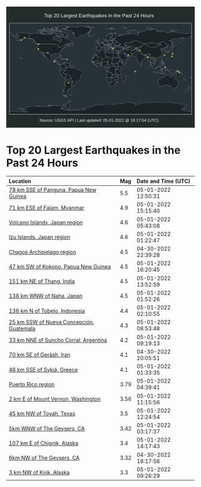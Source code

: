![Map](./map.png)

# Top 20 Largest Earthquakes in the Past 24 Hours

| Location | Mag | Date and Time (UTC) |
|:---|:---|:---|
| [78 km SSE of Panguna, Papua New Guinea](https://earthquake.usgs.gov/earthquakes/eventpage/us7000h67f) | 5.5 | 05-01-2022 12:50:31 |
| [71 km ESE of Falam, Myanmar](https://earthquake.usgs.gov/earthquakes/eventpage/us7000h67u) | 4.9 | 05-01-2022 15:15:40 |
| [Volcano Islands, Japan region](https://earthquake.usgs.gov/earthquakes/eventpage/us7000h661) | 4.6 | 05-01-2022 05:43:08 |
| [Izu Islands, Japan region](https://earthquake.usgs.gov/earthquakes/eventpage/us7000h659) | 4.6 | 05-01-2022 01:22:47 |
| [Chagos Archipelago region](https://earthquake.usgs.gov/earthquakes/eventpage/us7000h64v) | 4.5 | 04-30-2022 22:39:28 |
| [47 km SW of Kokopo, Papua New Guinea](https://earthquake.usgs.gov/earthquakes/eventpage/us7000h67z) | 4.5 | 05-01-2022 16:20:45 |
| [151 km NE of Thang, India](https://earthquake.usgs.gov/earthquakes/eventpage/us7000h67m) | 4.5 | 05-01-2022 13:52:59 |
| [138 km WNW of Naha, Japan](https://earthquake.usgs.gov/earthquakes/eventpage/us7000h65c) | 4.5 | 05-01-2022 01:52:26 |
| [136 km N of Tobelo, Indonesia](https://earthquake.usgs.gov/earthquakes/eventpage/us7000h65f) | 4.4 | 05-01-2022 02:10:55 |
| [25 km SSW of Nueva Concepción, Guatemala](https://earthquake.usgs.gov/earthquakes/eventpage/us7000h66f) | 4.3 | 05-01-2022 08:53:48 |
| [33 km NNE of Suncho Corral, Argentina](https://earthquake.usgs.gov/earthquakes/eventpage/us7000h66l) | 4.2 | 05-01-2022 09:19:13 |
| [70 km SE of Gerāsh, Iran](https://earthquake.usgs.gov/earthquakes/eventpage/us7000h64c) | 4.1 | 04-30-2022 20:05:51 |
| [46 km SSE of Sykiá, Greece](https://earthquake.usgs.gov/earthquakes/eventpage/us7000h65b) | 4.1 | 05-01-2022 01:33:35 |
| [Puerto Rico region](https://earthquake.usgs.gov/earthquakes/eventpage/pr2022121000) | 3.79 | 05-01-2022 04:39:41 |
| [2 km E of Mount Vernon, Washington](https://earthquake.usgs.gov/earthquakes/eventpage/uw61835766) | 3.56 | 05-01-2022 11:15:56 |
| [45 km NW of Toyah, Texas](https://earthquake.usgs.gov/earthquakes/eventpage/tx2022imey) | 3.5 | 05-01-2022 12:24:54 |
| [5km WNW of The Geysers, CA](https://earthquake.usgs.gov/earthquakes/eventpage/nc73727061) | 3.42 | 05-01-2022 03:17:37 |
| [107 km E of Chignik, Alaska](https://earthquake.usgs.gov/earthquakes/eventpage/ak0225kcgsqf) | 3.4 | 05-01-2022 14:17:43 |
| [6km NW of The Geysers, CA](https://earthquake.usgs.gov/earthquakes/eventpage/nc73726581) | 3.32 | 04-30-2022 18:17:56 |
| [3 km NW of Knik, Alaska](https://earthquake.usgs.gov/earthquakes/eventpage/ak0225k9jj1o) | 3.3 | 05-01-2022 09:26:29 |
